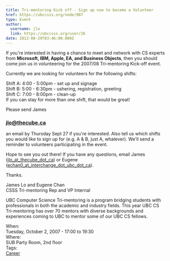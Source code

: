 ```yaml
---
title: Tri-mentoring Kick off - Sign up now to become a Volunteer 
href: https://ubccsss.org/node/987
type: Event
author:
  username: jlo
  link: https://ubccsss.org/user/26
date: 2013-08-29T03:46:00.000Z
---
```


<div class="field field-name-body field-type-text-with-summary field-label-hidden"><div class="field-items"><div class="field-item even"><p>If you&apos;re interested in having a chance to meet and network with CS experts from <b>Microsoft, IBM, Apple, EA, and Business Objects</b>, then you should come join us in volunteering for the 2007/08 Tri-mentoring Kick-off event.</p>
<p>Currently we are looking for volunteers for the following shifts:</p>
<p>Shift A: 4:00 - 5:00pm - set up and signage<br>
Shift B: 5:00 - 6:30pm - ushering, registration, greeting<br>
Shift C: 7:00 - 8:00pm - clean-up<br>
If you can stay for more than one shift, that would be great!</p>
<p>Please send James <a href="/cdn-cgi/l/email-protection#157f797a55617d70766077703b7674"><br>
</a></p><h3><a href="/cdn-cgi/l/email-protection#157f797a55617d70766077703b7674"><b>jlo</b>@thecube.ca</a></h3>
<p> an email by Thursday Sept 27 if you&apos;re interested. Also tell us which shifts you would like to sign up for (e.g. A &amp; B, just A, whatever).  We&apos;ll send a reminder to volunteers participating in the event.</p>
<p>Hope to see you out there! If you have any questions, email James (<a href="/cdn-cgi/l/email-protection#117b7d7e51657974726473743f7270">jlo_at_thecube_dot_ca</a>) or Eugene (<a href="/cdn-cgi/l/email-protection#3d585e555c530d7d545349584f5e555c535a5813485f5e135e5c">echan0_at_interchange_dot_ubc_dot_ca</a>).</p>
<p>Thanks.</p>
<p>James Lo and Eugene Chan<br>
CSSS Tri-mentoring Rep and VP Internal</p>
<p>UBC Computer Science Tri-mentoring is a program bridging students with professionals in both the academic and industry fields.  This year UBC CS Tri-mentoring has over 70 mentors with diverse backgrounds and experiences coming to UBC to mentor some of our UBC CS fellows.</p>
</div></div></div><div class="field field-name-field-dates field-type-datetime field-label-above"><div class="field-label">When:&#xA0;</div><div class="field-items"><div class="field-item even"><span class="date-display-single">Tuesday, October 2, 2007 - <span class="date-display-range"><span class="date-display-start">17:00</span> to <span class="date-display-end">19:30</span></span></span></div></div></div><div class="field field-name-field-location field-type-text field-label-above"><div class="field-label">Where:&#xA0;</div><div class="field-items"><div class="field-item even">SUB Party Room, 2nd floor</div></div></div>    <footer>
    <div class="field field-name-field-tags field-type-taxonomy-term-reference field-label-above"><div class="field-label">Tags:&#xA0;</div><div class="field-items"><div class="field-item even"><a href="/career">Career</a></div></div></div>      </footer>